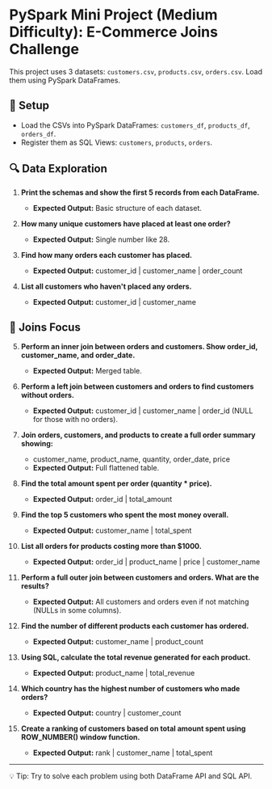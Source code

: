 # PySpark Mini Project (Medium Difficulty): E-Commerce Joins Challenge

This project uses 3 datasets: `customers.csv`, `products.csv`, `orders.csv`. Load them using PySpark DataFrames.

## 🧰 Setup
- Load the CSVs into PySpark DataFrames: `customers_df`, `products_df`, `orders_df`.
- Register them as SQL Views: `customers`, `products`, `orders`.

## 🔍 Data Exploration
1. **Print the schemas and show the first 5 records from each DataFrame.**
   - **Expected Output:** Basic structure of each dataset.

2. **How many unique customers have placed at least one order?**
   - **Expected Output:** Single number like 28.

3. **Find how many orders each customer has placed.**
   - **Expected Output:** customer_id | customer_name | order_count

4. **List all customers who haven't placed any orders.**
   - **Expected Output:** customer_id | customer_name

## 🔗 Joins Focus
5. **Perform an inner join between orders and customers. Show order_id, customer_name, and order_date.**
   - **Expected Output:** Merged table.

6. **Perform a left join between customers and orders to find customers without orders.**
   - **Expected Output:** customer_id | customer_name | order_id (NULL for those with no orders).

7. **Join orders, customers, and products to create a full order summary showing:**
   - customer_name, product_name, quantity, order_date, price
   - **Expected Output:** Full flattened table.

8. **Find the total amount spent per order (quantity * price).**
   - **Expected Output:** order_id | total_amount

9. **Find the top 5 customers who spent the most money overall.**
   - **Expected Output:** customer_name | total_spent

10. **List all orders for products costing more than $1000.**
    - **Expected Output:** order_id | product_name | price | customer_name

11. **Perform a full outer join between customers and orders. What are the results?**
    - **Expected Output:** All customers and orders even if not matching (NULLs in some columns).

12. **Find the number of different products each customer has ordered.**
    - **Expected Output:** customer_name | product_count

13. **Using SQL, calculate the total revenue generated for each product.**
    - **Expected Output:** product_name | total_revenue

14. **Which country has the highest number of customers who made orders?**
    - **Expected Output:** country | customer_count

15. **Create a ranking of customers based on total amount spent using ROW_NUMBER() window function.**
    - **Expected Output:** rank | customer_name | total_spent

---

💡 Tip: Try to solve each problem using both DataFrame API and SQL API.